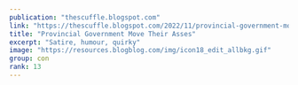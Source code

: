 ```yaml
---
publication: "thescuffle.blogspot.com"
link: "https://thescuffle.blogspot.com/2022/11/provincial-government-move-their-asses.html"
title: "Provincial Government Move Their Asses"
excerpt: "Satire, humour, quirky"
image: "https://resources.blogblog.com/img/icon18_edit_allbkg.gif"
group: con
rank: 13
---
```

